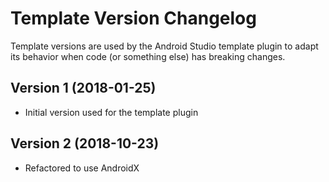 # Template Version Changelog

Template versions are used by the Android Studio template plugin to
adapt its behavior when code (or something else) has breaking changes.

## Version 1 (2018-01-25)

* Initial version used for the template plugin

## Version 2 (2018-10-23)

* Refactored to use AndroidX